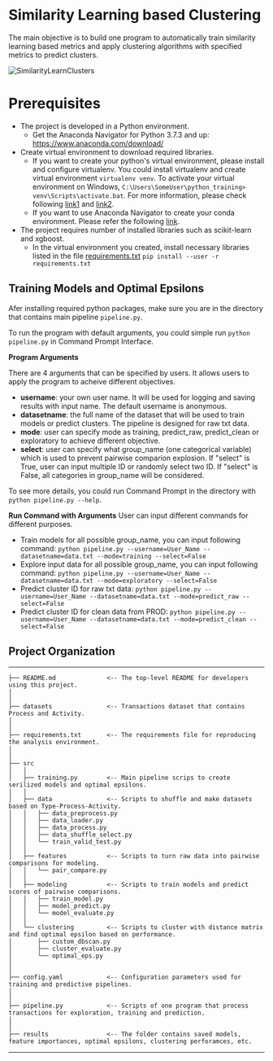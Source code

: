 # Similarity Learning based Clustering
The main objective is to build one program to automatically train similarity learning based metrics and apply clustering algorithms with specified metrics to predict clusters.


![SimilarityLearnClusters](https://user-images.githubusercontent.com/61123728/122810863-d7f83b00-d29d-11eb-96ca-acc2ccf352f2.png)

# Prerequisites
-  The project is developed in a Python environment. 
   - Get the Anaconda Navigator for Python 3.7.3 and up: https://www.anaconda.com/download/
- Create virtual environment to download required libraries. 
   - If you want to create your python's virtual environment, please install and configure virtualenv. 
     You could install virtualenv and create virtual environment `virtualenv venv`. To activate your virtual environment on Windows,  `C:\Users\SomeUser\python_training> venv\Scripts\activate.bat`.
     For more information, please check following [link1](https://docs.python-guide.org/dev/virtualenvs/) and [link2](https://programwithus.com/learn-to-code/Pip-and-virtualenv-on-Windows/).
   - If you want to use Anaconda Navigator to create your conda environment. Please refer the following [link](https://uoa-eresearch.github.io/eresearch-cookbook/recipe/2014/11/20/conda/).
- The project requires number of installed libraries such as scikit-learn and xgboost. 
   - In the virtual environment you created, install necessary libraries listed in the file <a href="./requirements.txt">requirements.txt</a> `pip install --user -r requirements.txt`<br/>


## Training Models and Optimal Epsilons

Afer installing required python packages, make sure you are in the directory that contains main pipeline `pipeline.py`. 

To run the program with default arguments, you could simple run `python pipeline.py` in Command Prompt Interface.


**Program Arguments**

There are 4 arguments that can be specified by users. It allows users to apply the program to acheive different objectives. 
   - **username**: your own user name. It will be used for logging and saving results with input name. The default username is anonymous.
   - **datasetname**: the full name of the dataset that will be used to train models or predict clusters. The pipeline is designed for raw txt data.
   - **mode**: user can specify mode as training, predict_raw, predict_clean or exploratory to achieve different objective.
   - **select**: user can specify what group_name (one categorical variable) which is used to prevent pairwise comparion explosion. If "select" is True, user can input multiple ID or randomly select two ID. If "select" is False, all categories in group_name will be considered.


To see more details, you could run Command Prompt in the directory with `python pipeline.py --help`. 


**Run Command with Arguments**
User can input different commands for different purposes. 
   - Train models for all possible group_name, you can input following command:
      `python pipeline.py --username=User_Name --datasetname=data.txt --mode=training --select=False`
   - Explore input data for all possible group_name, you can input following command:
      `python pipeline.py --username=User_Name --datasetname=data.txt --mode=exploratory --select=False`
   - Predict cluster ID for raw txt data:
      `python pipeline.py --username=User_Name --datasetname=data.txt --mode=predict_raw --select=False`
   - Predict cluster ID for clean data from PROD:
      `python pipeline.py --username=User_Name --datasetname=data.txt --mode=predict_clean --select=False`


## Project Organization
------------
    ├── README.md              <-- The top-level README for developers using this project.
    │
    │
    ├── datasets               <-- Transactions dataset that contains Process and Activity.
    │
    │
    ├── requirements.txt       <-- The requirements file for reproducing the analysis environment.
    │            
    │
    ├── src                   
    │   │
    │   ├── training.py        <-- Main pipeline scrips to create serilized models and optimal epsilons.
    │   │
    │   ├── data               <-- Scripts to shuffle and make datasets based on Type-Process-Activity.
    │   │   ├── data_preprocess.py
    │   │   ├── data_loader.py
    │   │   ├── data_process.py
    │   │   ├── data_shuffle_select.py
    │   │   └── train_valid_test.py
    │   │
    │   ├── features           <-- Scripts to turn raw data into pairwise comparisons for modeling.
    │   │   └── pair_compare.py
    │   │
    │   ├── modeling           <-- Scripts to train models and predict scores of pairwise comparisons.               
    │   │   ├── train_model.py
    │   │   ├── model_predict.py
    │   │   └── model_evaluate.py
    │   │
    │   └── clustering         <-- Scripts to cluster with distance matrix and find optimal epsilon based on performance.          
    │       ├── custom_dbscan.py
    │       ├── cluster_evaluate.py
    │       └── optimal_eps.py
    │
    │
    ├── config.yaml            <-- Configuration parameters used for training and predictive pipelines.
    │
    │
    ├── pipeline.py            <-- Scripts of one program that process transactions for exploration, training and prediction.
    │
    │
    ├── results                <-- The folder contains saved models, feature importances, optimal epsilons, clustering perforamces, etc. 
--------

